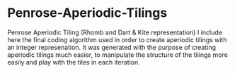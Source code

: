 # Penrose-Aperiodic-Tilings
Penrose Aperiodic Tiling (Rhomb and Dart &amp; Kite representation)
I include here the final coding algorithm used in order to create aperiodic tilings with an integer represenation. It was generated with the purpose of creating aperiodic tilings much easier, to manipulate the structure of the tilings more easily and play with the tiles in each iteration. 

